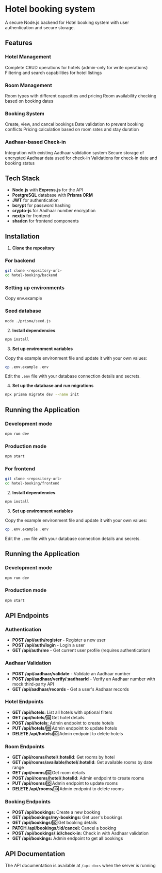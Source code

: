 
# Hotel booking system

A secure Node.js backend for Hotel booking system with user authentication and secure storage.

## Features


### Hotel Management

Complete CRUD operations for hotels (admin-only for write operations)
Filtering and search capabilities for hotel listings


### Room Management

Room types with different capacities and pricing
Room availability checking based on booking dates


### Booking System

Create, view, and cancel bookings
Date validation to prevent booking conflicts
Pricing calculation based on room rates and stay duration


### Aadhaar-based Check-in

Integration with existing Aadhaar validation system
Secure storage of encrypted Aadhaar data used for check-in
Validations for check-in date and booking status

## Tech Stack

- **Node.js** with **Express.js** for the API
- **PostgreSQL** database with **Prisma ORM**
- **JWT** for authentication
- **bcrypt** for password hashing
- **crypto-js** for Aadhaar number encryption
- **nextjs** for frontend
- **shadcn** for frontend components

## Installation

1. **Clone the repository**

### For backend

```bash
git clone <repository-url>
cd hotel-booking/backend
```

### Setting up environments
Copy env.example 

### Seed database

```bash
node ./prisma/seed.js
```

2. **Install dependencies**

```bash
npm install
```

3. **Set up environment variables**

Copy the example environment file and update it with your own values:

```bash
cp .env.example .env
```

Edit the `.env` file with your database connection details and secrets.

4. **Set up the database and run migrations**

```bash
npx prisma migrate dev --name init
```

## Running the Application

### Development mode

```bash
npm run dev
```

### Production mode

```bash
npm start
```


### For frontend

```bash
git clone <repository-url>
cd hotel-booking/frontend
```

2. **Install dependencies**

```bash
npm install
```

3. **Set up environment variables**

Copy the example environment file and update it with your own values:

```bash
cp .env.example .env
```

Edit the `.env` file with your database connection details and secrets.

## Running the Application

### Development mode

```bash
npm run dev
```

### Production mode

```bash
npm start
```

## API Endpoints

### Authentication

- **POST /api/auth/register** - Register a new user
- **POST /api/auth/login** - Login a user
- **GET /api/auth/me** - Get current user profile (requires authentication)

### Aadhaar Validation

- **POST /api/aadhaar/validate** - Validate an Aadhaar number
- **POST /api/aadhaar/verify/:aadhaarId** - Verify an Aadhaar number with mock third-party API
- **GET /api/aadhaar/records** - Get a user's Aadhaar records

### Hotel Endpoints

- **GET /api/hotels:** List all hotels with optional filters
- **GET /api/hotels/:id:** Get hotel details
- **POST /api/hotels:** Admin endpoint to create hotels
- **PUT /api/hotels/:id:** Admin endpoint to update hotels
- **DELETE /api/hotels/:id:** Admin endpoint to delete hotels

 ### Room Endpoints

- **GET /api/rooms/hotel/:hotelId:** Get rooms by hotel
- **GET /api/rooms/available/hotel/:hotelId:** Get available rooms by date range
- **GET /api/rooms/:id:** Get room details
- **POST /api/rooms/hotel/:hotelId:** Admin endpoint to create rooms
- **PUT /api/rooms/:id:** Admin endpoint to update rooms
- **DELETE /api/rooms/:id:** Admin endpoint to delete rooms

### Booking Endpoints

- **POST /api/bookings:** Create a new booking
- **GET /api/bookings/my-bookings:** Get user's bookings
- **GET /api/bookings/:id:** Get booking details
- **PATCH /api/bookings/:id/cancel:** Cancel a booking
- **POST /api/bookings/:id/check-in:** Check in with Aadhaar validation
- **GET /api/bookings:** Admin endpoint to get all bookings

## API Documentation

The API documentation is available at `/api-docs` when the server is running